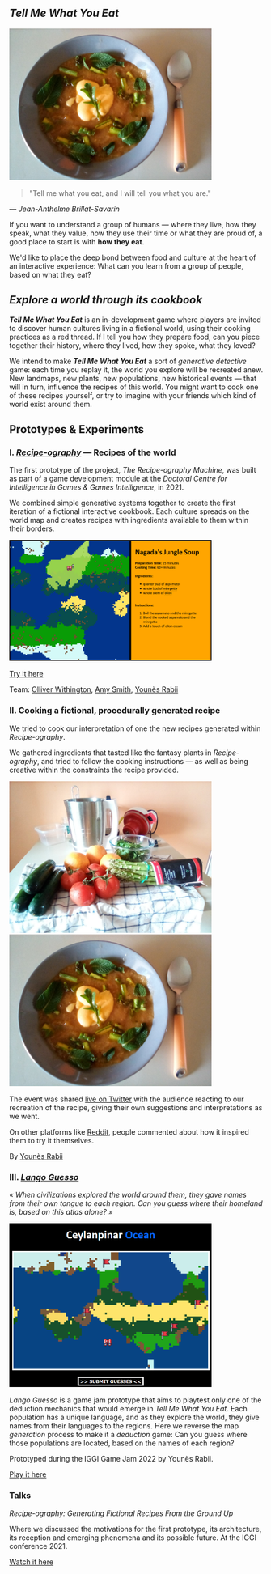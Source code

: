 ## ***Tell Me What You Eat***


<img width="400" src="./media/dish_actual_recipe.jpeg" />


> "Tell me what you eat, and I will tell you what you are."

— *Jean-Anthelme Brillat-Savarin*

If you want to understand a group of humans — where they live, how they speak, what they value, how they use their time or what they are proud of, a good place to start is with **how they eat**.

We'd like to place the deep bond between food and culture at the heart of an interactive experience: What can you learn from a group of people, based on what they eat?


## *Explore a world through its cookbook*

***Tell Me What You Eat*** is an in-development game where players are invited to discover human cultures living in a fictional world, using their cooking practices as a red thread. If I tell you how they prepare food, can you piece together their history, where they lived, how they spoke, what they loved?

We intend to make ***Tell Me What You Eat*** a sort of *generative detective* game: each time you replay it, the world you explore will be recreated anew. New landmaps, new plants, new populations, new historical events — that will in turn, influence the recipes of this world. You might want to cook one of these recipes yourself, or try to imagine with your friends which kind of world exist around them.


## Prototypes & Experiments
### I. [*Recipe-ography*](https://pyrofoux.github.io/Recipe-ography/)  — Recipes of the world

The first prototype of the project, *The Recipe-ography Machine*, was built as part of a game development module at the *Doctoral Centre for Intelligence in Games & Games Intelligence*, in 2021.

We combined simple generative systems together to create the first iteration of a fictional interactive cookbook. Each culture spreads on the world map and creates recipes with ingredients available to them within their borders.

<img width="400" src="./media/recipe_nagada.png" /> 



[Try it here](https://pyrofoux.github.io/Recipe-ography/)

Team: [Olliver Withington](https://twitter.com/o_withington), [Amy Smith](https://twitter.com/AmysImaginarium/), [Younès Rabii](https://knivesandpaintbrushes.org/younes.html)

### II. Cooking a fictional, procedurally generated recipe

We tried to cook our interpretation of one the new recipes generated within *Recipe-ography*.

We gathered ingredients that tasted like the fantasy plants in *Recipe-ography*, and tried to follow the cooking instructions — as well as being creative within the constraints the recipe provided.


<img width="400" src="./media/ingredients_actual_recipe.jpeg" />  <img width="400" src="./media/dish_actual_recipe.jpeg" />

The event was shared [live on Twitter](https://www.reddit.com/r/proceduralgeneration/comments/o90x7j/i_cooked_a_procedurally_generated_recipe_from_a/) with the audience reacting to our recreation of the recipe, giving their own suggestions and interpretations as we went.

On other platforms like [Reddit](https://www.reddit.com/r/proceduralgeneration/comments/o90x7j/i_cooked_a_procedurally_generated_recipe_from_a/), people commented about how it inspired them to try it themselves.

By [Younès Rabii](https://knivesandpaintbrushes.org/younes.html)

### III. [*Lango Guesso*](pyrofoux.itch.io/lango-guesso)

*« When civilizations explored the world around them, they gave names from their own tongue to each region. Can you guess where their homeland is, based on this atlas alone? »*

<img width="400" src="./media/lango.gif" />


*Lango Guesso* is a game jam prototype that aims to playtest only one of the deduction mechanics that would emerge in *Tell Me What You Eat*. Each population has a unique language, and as they explore the world, they give names from their languages to the regions. Here we reverse the map *generation* process to make it a *deduction* game: Can you guess where those populations are located, based on the names of each region?

Prototyped during the IGGI Game Jam 2022 by Younès Rabii.

[Play it here](pyrofoux.itch.io/lango-guesso)

### Talks

*Recipe-ography: Generating Fictional Recipes From the Ground Up*

Where we discussed the motivations for the first prototype, its architecture, its reception and emerging phenomena and its possible future.
At the IGGI conference 2021.

[Watch it here](http://www.youtube.com/watch?v=0JvGOF7RQO0D)

